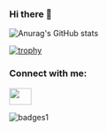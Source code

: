### Hi there 👋

<!--
**bruno561/bruno561** is a ✨ _special_ ✨ repository because its `README.md` (this file) appears on your GitHub profile.

Here are some ideas to get you started:

- 🔭 I’m currently working on ...
- 🌱 I’m currently learning ...
- 👯 I’m looking to collaborate on ...
- 🤔 I’m looking for help with ...
- 💬 Ask me about ...
- 📫 How to reach me: ...
- 😄 Pronouns: ...
- ⚡ Fun fact: ...
-->

![Anurag's GitHub stats](https://github-readme-stats.vercel.app/api?username=bruno561&theme=tokyonight&show_icons=true)

[![trophy](https://github-profile-trophy.vercel.app/?username=bruno561&theme=darkhub)](https://github.com/ryo-ma/github-profile-trophy)

<h3 align="left">Connect with me:</h3>
<p align="left">
<a href="your link" target="blank"><img align="center" src="https://cdn.jsdelivr.net/npm/simple-icons@3.0.1/icons/linkedin.svg" alt="" height="30" width="40" /></a>
</p>

![badges1](https://dev-to-uploads.s3.amazonaws.com/uploads/articles/6n8fc8zw8pawxveffitx.png)
